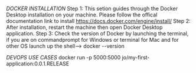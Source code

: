 *DOCKER INSTALLATION* 
Step 1: This setion guides through the Docker Desktop installation on your machine. Please follow the offical documentation link to install https://docs.docker.com/engine/install/
Step 2: After installation, restart the machine then open Docker Desktop application.
Step 3: Check the version of Docker by launching the terminal, if you are on commandprompt for Windows or terminal for Mac and for other OS launch up the shell--> docker --version

*DEVOPS USE CASES*
docker run -p 5000:5000 jo/my-first-application:0.0.1.RELEASE
